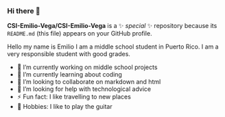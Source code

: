 ### Hi there 👋


**CSI-Emilio-Vega/CSI-Emilio-Vega** is a ✨ _special_ ✨ repository because its `README.md` (this file) appears on your GitHub profile.

Hello my name is Emilio I am a middle school student in Puerto Rico. I am a very responsible student with good grades.

- 🔭 I’m currently working on middle school projects 
- 🌱 I’m currently learning about coding 
- 👯 I’m looking to collaborate on markdown and html
- 🤔 I’m looking for help with technological advice 
- ⚡ Fun fact: I like travelling to new places 
- 🎵 Hobbies: I like to play the guitar 
